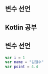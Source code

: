 ## 변수 선언
Kotlin 공부
----------------------

## 변수 선언

```kotlin
var i = 1
var name = "김철수"
var point = 4.4



